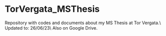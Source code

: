 # TorVergata_MSThesis
Repository with codes and documents about my MS Thesis at Tor Vergata.\\
Updated to: 26/06/23\\
Also on Google Drive.
